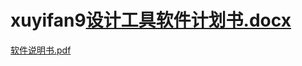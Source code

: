 # xuyifan9[设计工具软件计划书.docx](https://github.com/xuyifan2003/xuyifan9/files/7533424/default.docx)
[软件说明书.pdf](https://github.com/xuyifan2003/xuyifan9/files/7571408/default.pdf)
